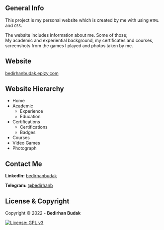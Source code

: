 ## General Info
This project is my personal website which is created by me with using `HTML` and `CSS`.

The website includes information about me. Some of those;<br>
My academic and experiential background, my certificates and courses, screenshots from the games I played and photos taken by me.

## Website

[bedirhanbudak.epizy.com](http://bedirhanbudak.epizy.com/)

## Website Hierarchy
* Home
* Academic
	* Experience
	* Education
* Certifications
	* Certifications
	* Badges
* Courses
* Video Games
* Photograph

## Contact Me

**LinkedIn:** [bedirhanbudak](https://www.linkedin.com/in/bedirhan-budak/)

**Telegram:** [@bedirhanb](https://t.me/bedirhanb)

## License & Copyright

Copyright © 2022 - **Bedirhan Budak** 

[![License: GPL v3](https://img.shields.io/badge/License-GPLv3-blue.svg)](https://www.gnu.org/licenses/gpl-3.0)
